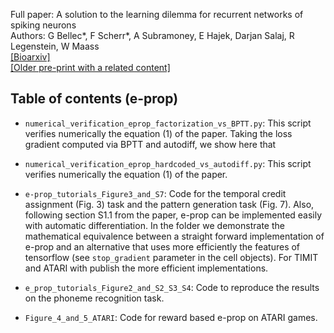 Full paper: A solution to the learning dilemma for recurrent networks of spiking neurons  
Authors: G Bellec\*, F Scherr\*, A Subramoney, E Hajek, Darjan Salaj, R Legenstein, W Maass  
[[Bioarxiv]](https://www.biorxiv.org/content/10.1101/738385v3)  
[[Older pre-print with a related content]](https://arxiv.org/abs/1901.09049)  

## Table of contents (e-prop)

- `numerical_verification_eprop_factorization_vs_BPTT.py`: This script verifies numerically the equation (1) of the paper.
Taking the loss gradient computed via BPTT and autodiff, we show here that 


- `numerical_verification_eprop_hardcoded_vs_autodiff.py`: This script verifies numerically the equation (1) of the paper.  


- `e-prop_tutorials_Figure3_and_S7`: Code for the temporal credit assignment (Fig. 3) task and the pattern generation task (Fig. 7).
Also, following section S1.1 from the paper, e-prop can be implemented easily with automatic differentiation.
In the folder we demonstrate the mathematical equivalence between a straight forward implementation of e-prop and an alternative that uses more efficiently the features of tensorflow (see `stop_gradient` parameter in the cell objects).
For TIMIT and ATARI with publish the more efficient implementations.

- `e_prop_tutorials_Figure2_and_S2_S3_S4`: Code to reproduce the results on the phoneme recognition task.

- `Figure_4_and_5_ATARI`: Code for reward based e-prop on ATARI games.  
